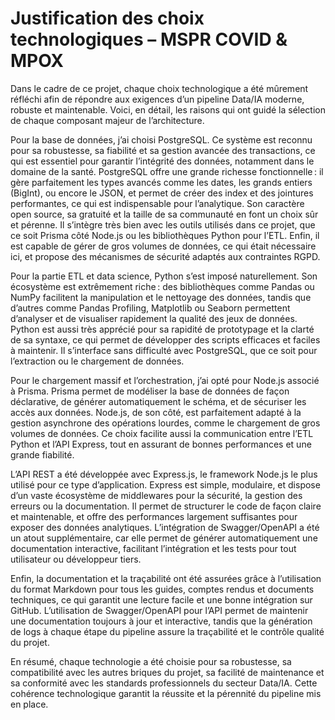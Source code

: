 # Justification des choix technologiques – MSPR COVID & MPOX

Dans le cadre de ce projet, chaque choix technologique a été mûrement réfléchi afin de répondre aux exigences d’un pipeline Data/IA moderne, robuste et maintenable. Voici, en détail, les raisons qui ont guidé la sélection de chaque composant majeur de l’architecture.

Pour la base de données, j’ai choisi PostgreSQL. Ce système est reconnu pour sa robustesse, sa fiabilité et sa gestion avancée des transactions, ce qui est essentiel pour garantir l’intégrité des données, notamment dans le domaine de la santé. PostgreSQL offre une grande richesse fonctionnelle : il gère parfaitement les types avancés comme les dates, les grands entiers (BigInt), ou encore le JSON, et permet de créer des index et des jointures performantes, ce qui est indispensable pour l’analytique. Son caractère open source, sa gratuité et la taille de sa communauté en font un choix sûr et pérenne. Il s’intègre très bien avec les outils utilisés dans ce projet, que ce soit Prisma côté Node.js ou les bibliothèques Python pour l’ETL. Enfin, il est capable de gérer de gros volumes de données, ce qui était nécessaire ici, et propose des mécanismes de sécurité adaptés aux contraintes RGPD.

Pour la partie ETL et data science, Python s’est imposé naturellement. Son écosystème est extrêmement riche : des bibliothèques comme Pandas ou NumPy facilitent la manipulation et le nettoyage des données, tandis que d’autres comme Pandas Profiling, Matplotlib ou Seaborn permettent d’analyser et de visualiser rapidement la qualité des jeux de données. Python est aussi très apprécié pour sa rapidité de prototypage et la clarté de sa syntaxe, ce qui permet de développer des scripts efficaces et faciles à maintenir. Il s’interface sans difficulté avec PostgreSQL, que ce soit pour l’extraction ou le chargement de données.

Pour le chargement massif et l’orchestration, j’ai opté pour Node.js associé à Prisma. Prisma permet de modéliser la base de données de façon déclarative, de générer automatiquement le schéma, et de sécuriser les accès aux données. Node.js, de son côté, est parfaitement adapté à la gestion asynchrone des opérations lourdes, comme le chargement de gros volumes de données. Ce choix facilite aussi la communication entre l’ETL Python et l’API Express, tout en assurant de bonnes performances et une grande fiabilité.

L’API REST a été développée avec Express.js, le framework Node.js le plus utilisé pour ce type d’application. Express est simple, modulaire, et dispose d’un vaste écosystème de middlewares pour la sécurité, la gestion des erreurs ou la documentation. Il permet de structurer le code de façon claire et maintenable, et offre des performances largement suffisantes pour exposer des données analytiques. L’intégration de Swagger/OpenAPI a été un atout supplémentaire, car elle permet de générer automatiquement une documentation interactive, facilitant l’intégration et les tests pour tout utilisateur ou développeur tiers.

Enfin, la documentation et la traçabilité ont été assurées grâce à l’utilisation du format Markdown pour tous les guides, comptes rendus et documents techniques, ce qui garantit une lecture facile et une bonne intégration sur GitHub. L’utilisation de Swagger/OpenAPI pour l’API permet de maintenir une documentation toujours à jour et interactive, tandis que la génération de logs à chaque étape du pipeline assure la traçabilité et le contrôle qualité du projet.

En résumé, chaque technologie a été choisie pour sa robustesse, sa compatibilité avec les autres briques du projet, sa facilité de maintenance et sa conformité avec les standards professionnels du secteur Data/IA. Cette cohérence technologique garantit la réussite et la pérennité du pipeline mis en place. 